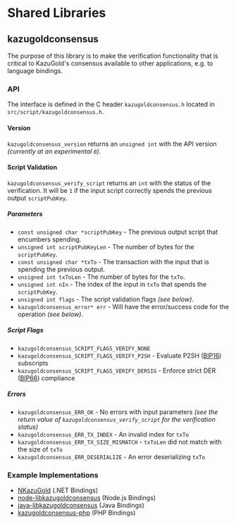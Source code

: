 Shared Libraries
================

## kazugoldconsensus

The purpose of this library is to make the verification functionality that is critical to KazuGold's consensus available to other applications, e.g. to language bindings.

### API

The interface is defined in the C header `kazugoldconsensus.h` located in  `src/script/kazugoldconsensus.h`.

#### Version

`kazugoldconsensus_version` returns an `unsigned int` with the API version *(currently at an experimental `0`)*.

#### Script Validation

`kazugoldconsensus_verify_script` returns an `int` with the status of the verification. It will be `1` if the input script correctly spends the previous output `scriptPubKey`.

##### Parameters
- `const unsigned char *scriptPubKey` - The previous output script that encumbers spending.
- `unsigned int scriptPubKeyLen` - The number of bytes for the `scriptPubKey`.
- `const unsigned char *txTo` - The transaction with the input that is spending the previous output.
- `unsigned int txToLen` - The number of bytes for the `txTo`.
- `unsigned int nIn` - The index of the input in `txTo` that spends the `scriptPubKey`.
- `unsigned int flags` - The script validation flags *(see below)*.
- `kazugoldconsensus_error* err` - Will have the error/success code for the operation *(see below)*.

##### Script Flags
- `kazugoldconsensus_SCRIPT_FLAGS_VERIFY_NONE`
- `kazugoldconsensus_SCRIPT_FLAGS_VERIFY_P2SH` - Evaluate P2SH ([BIP16](https://github.com/kazugold/bips/blob/master/bip-0016.mediawiki)) subscripts
- `kazugoldconsensus_SCRIPT_FLAGS_VERIFY_DERSIG` - Enforce strict DER ([BIP66](https://github.com/kazugold/bips/blob/master/bip-0066.mediawiki)) compliance

##### Errors
- `kazugoldconsensus_ERR_OK` - No errors with input parameters *(see the return value of `kazugoldconsensus_verify_script` for the verification status)*
- `kazugoldconsensus_ERR_TX_INDEX` - An invalid index for `txTo`
- `kazugoldconsensus_ERR_TX_SIZE_MISMATCH` - `txToLen` did not match with the size of `txTo`
- `kazugoldconsensus_ERR_DESERIALIZE` - An error deserializing `txTo`

### Example Implementations
- [NKazuGold](https://github.com/NicolasDorier/NKazuGold/blob/master/NKazuGold/Script.cs#L814) (.NET Bindings)
- [node-libkazugoldconsensus](https://github.com/bitpay/node-libkazugoldconsensus) (Node.js Bindings)
- [java-libkazugoldconsensus](https://github.com/dexX7/java-libkazugoldconsensus) (Java Bindings)
- [kazugoldconsensus-php](https://github.com/Bit-Wasp/kazugoldconsensus-php) (PHP Bindings)
